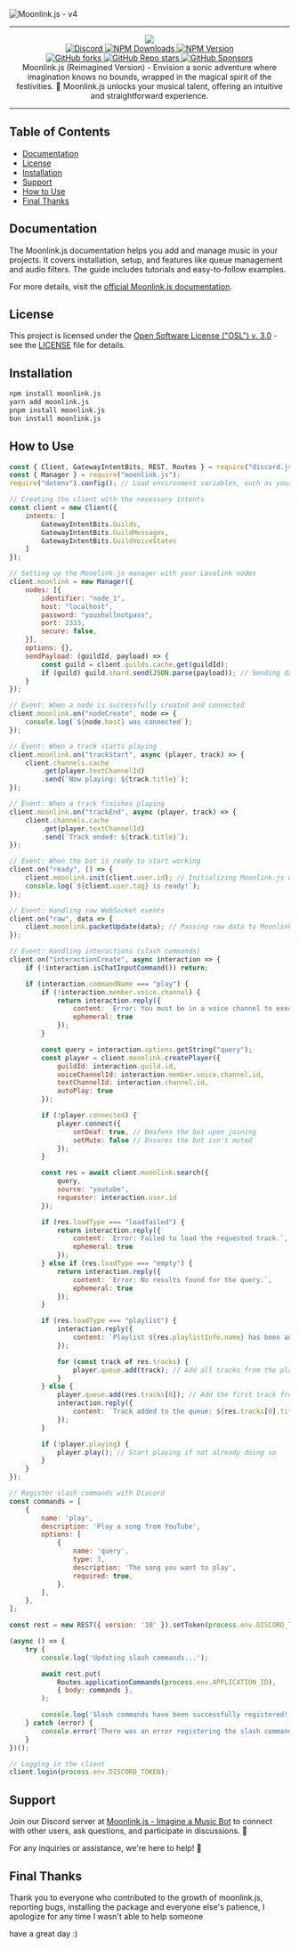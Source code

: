 <img src="/assets/moonlink_banner.png" alt="Moonlink.js - v4">
<div align="center">
<hr>
<img src="https://img.shields.io/badge/Made_with_♥️_in-Brazil-ED186A?style=for-the-badge"><br>
<a href="https://discord.gg/q8HzGuHuDY">
  <img src="https://img.shields.io/discord/990369410344701964?color=333&label=Support&logo=discord&style=for-the-badge" alt="Discord">
</a>
<a href="https://www.npmjs.com/package/moonlink.js">
  <img alt="NPM Downloads" src="https://img.shields.io/npm/dm/moonlink.js?style=for-the-badge&logo=npm&color=333">
</a>
<a href="https://www.npmjs.com/package/moonlink.js">
  <img alt="NPM Version" src="https://img.shields.io/npm/v/moonlink.js?style=for-the-badge&logo=npm&color=333">
</a>
<br>
<a href="https://github.com/Ecliptia/moonlink.js">
  <img alt="GitHub forks" src="https://img.shields.io/github/forks/Ecliptia/moonlink.js?style=for-the-badge&logo=github&color=333">
</a>
<a href="https://github.com/Ecliptia/moonlink.js">
  <img alt="GitHub Repo stars" src="https://img.shields.io/github/stars/Ecliptia/moonlink.js?style=for-the-badge&logo=github&color=333">
</a>
<a href="https://github.com/sponsors/1lucas1apk">
  <img alt="GitHub Sponsors" src="https://img.shields.io/github/sponsors/1lucas1apk?style=for-the-badge&logo=github&color=333">
</a>
<br>
Moonlink.js (Reimagined Version) - Envision a sonic adventure where imagination knows no bounds, wrapped in the magical spirit of the festivities. 🌌 Moonlink.js unlocks your musical talent, offering an intuitive and straightforward experience.
</div>
<hr>

## Table of Contents

-   [Documentation](#documentation)
-   [License](#license)
-   [Installation](#installation)
-   [Support](#support)
-   [How to Use](#how-to-use)
-   [Final Thanks](#final-thanks)
  
## Documentation

The Moonlink.js documentation helps you add and manage music in your projects. It covers installation, setup, and features like queue management and audio filters. The guide includes tutorials and easy-to-follow examples.

For more details, visit the [official Moonlink.js documentation](https://moonlink.js.org).

## License

This project is licensed under the [Open Software License ("OSL") v. 3.0](LICENSE) - see the [LICENSE](LICENSE) file for details.

## Installation

```bash
npm install moonlink.js
yarn add moonlink.js
pnpm install moonlink.js
bun install moonlink.js
```

## How to Use

```javascript
const { Client, GatewayIntentBits, REST, Routes } = require("discord.js");
const { Manager } = require("moonlink.js");
require("dotenv").config(); // Load environment variables, such as your bot token

// Creating the client with the necessary intents
const client = new Client({
    intents: [
        GatewayIntentBits.Guilds,
        GatewayIntentBits.GuildMessages,
        GatewayIntentBits.GuildVoiceStates
    ]
});

// Setting up the Moonlink.js manager with your Lavalink nodes
client.moonlink = new Manager({
    nodes: [{
        identifier: "node_1",
        host: "localhost",
        password: "youshallnotpass",
        port: 2333,
        secure: false,
    }],
    options: {},
    sendPayload: (guildId, payload) => {
        const guild = client.guilds.cache.get(guildId);
        if (guild) guild.shard.send(JSON.parse(payload)); // Sending data to the shard if the guild is available
    }
});

// Event: When a node is successfully created and connected
client.moonlink.on("nodeCreate", node => {
    console.log(`${node.host} was connected`);
});

// Event: When a track starts playing
client.moonlink.on("trackStart", async (player, track) => {
    client.channels.cache
        .get(player.textChannelId)
        .send(`Now playing: ${track.title}`);
});

// Event: When a track finishes playing
client.moonlink.on("trackEnd", async (player, track) => {
    client.channels.cache
        .get(player.textChannelId)
        .send(`Track ended: ${track.title}`);
});

// Event: When the bot is ready to start working
client.on("ready", () => {
    client.moonlink.init(client.user.id); // Initializing Moonlink.js with the bot's ID
    console.log(`${client.user.tag} is ready!`);
});

// Event: Handling raw WebSocket events
client.on("raw", data => {
    client.moonlink.packetUpdate(data); // Passing raw data to Moonlink.js for handling
});

// Event: Handling interactions (slash commands)
client.on("interactionCreate", async interaction => {
    if (!interaction.isChatInputCommand()) return;

    if (interaction.commandName === "play") {
        if (!interaction.member.voice.channel) {
            return interaction.reply({
                content: `Error: You must be in a voice channel to execute this command.`,
                ephemeral: true
            });
        }

        const query = interaction.options.getString("query");
        const player = client.moonlink.createPlayer({
            guildId: interaction.guild.id,
            voiceChannelId: interaction.member.voice.channel.id,
            textChannelId: interaction.channel.id,
            autoPlay: true
        });

        if (!player.connected) {
            player.connect({
                setDeaf: true, // Deafens the bot upon joining
                setMute: false // Ensures the bot isn't muted
            });
        }

        const res = await client.moonlink.search({
            query,
            source: "youtube",
            requester: interaction.user.id
        });

        if (res.loadType === "loadfailed") {
            return interaction.reply({
                content: `Error: Failed to load the requested track.`,
                ephemeral: true
            });
        } else if (res.loadType === "empty") {
            return interaction.reply({
                content: `Error: No results found for the query.`,
                ephemeral: true
            });
        }

        if (res.loadType === "playlist") {
            interaction.reply({
                content: `Playlist ${res.playlistInfo.name} has been added to the queue.`
            });

            for (const track of res.tracks) {
                player.queue.add(track); // Add all tracks from the playlist to the queue
            }
        } else {
            player.queue.add(res.tracks[0]); // Add the first track from the search results
            interaction.reply({
                content: `Track added to the queue: ${res.tracks[0].title}`
            });
        }

        if (!player.playing) {
            player.play(); // Start playing if not already doing so
        }
    }
});

// Register slash commands with Discord
const commands = [
    {
        name: 'play',
        description: 'Play a song from YouTube',
        options: [
            {
                name: 'query',
                type: 3,
                description: 'The song you want to play',
                required: true,
            },
        ],
    },
];

const rest = new REST({ version: '10' }).setToken(process.env.DISCORD_TOKEN);

(async () => {
    try {
        console.log('Updating slash commands...');

        await rest.put(
            Routes.applicationCommands(process.env.APPLICATION_ID),
            { body: commands },
        );

        console.log('Slash commands have been successfully registered!');
    } catch (error) {
        console.error('There was an error registering the slash commands:', error);
    }
})();

// Logging in the client
client.login(process.env.DISCORD_TOKEN);
```

## Support

Join our Discord server at [Moonlink.js - Imagine a Music Bot](https://discord.com/invite/xQq2A8vku3) to connect with other users, ask questions, and participate in discussions. 🤝

For any inquiries or assistance, we're here to help! 🌟

## Final Thanks

Thank you to everyone who contributed to the growth of moonlink.js, reporting bugs, installing the package and everyone else's patience, I apologize for any time I wasn't able to help someone

have a great day :)
